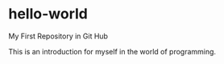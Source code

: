 # hello-world
My First Repository in Git Hub


This is an introduction for myself in the world of programming.
